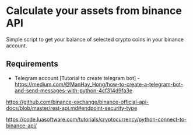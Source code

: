 # Calculate your assets from binance API

Simple script to get your balance of selected crypto coins in your binance account.

## Requirements

* Telegram account
  [Tutorial to create telegram bot] - https://medium.com/@ManHay_Hong/how-to-create-a-telegram-bot-and-send-messages-with-python-4cf314d9fa3e



https://github.com/binance-exchange/binance-official-api-docs/blob/master/rest-api.md#endpoint-security-type

https://code.luasoftware.com/tutorials/cryptocurrency/python-connect-to-binance-api/
